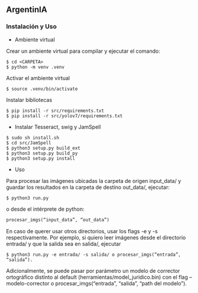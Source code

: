 ## ArgentinIA

### Instalación y Uso

- Ambiente virtual

Crear un ambiente virtual para compilar y ejecutar el comando:
```
$ cd <CARPETA>
$ python -m venv .venv
```
Activar el ambiente virtual
```
$ source .venv/bin/activate
```
Instalar bibliotecas
```
$ pip install -r src/requirements.txt
$ pip install -r src/yolov7/requirements.txt
```
- Instalar Tesseract, swig y JamSpell
```
$ sudo sh install.sh
$ cd src/JamSpell
$ python3 setup.py build_ext
$ python3 setup.py build_py
$ python3 setup.py install
```
- Uso

Para procesar las imágenes ubicadas la carpeta de origen input_data/ y guardar los resultados en la carpeta de destino out_data/, ejecutar:
```
$ python3 run.py
```
o desde el intérprete de python:
```python
procesar_imgs(“input_data”, “out_data”)
```

En caso de querer usar otros directorios, usar los flags -e y -s respectivamente. Por ejemplo, si quiero leer imágenes desde el directorio entrada/ y que la salida sea en salida/, ejecutar 
```
$ python3 run.py -e entrada/ -s salida/ o procesar_imgs(“entrada”, “salida”).
```

Adicionalmente, se puede pasar por parámetro un modelo de corrector ortográfico distinto al default (herramientas/model_juridico.bin) con el flag –modelo-corrector o procesar_imgs(“entrada”, “salida”, “path del modelo”).



